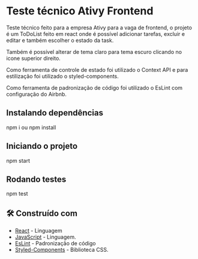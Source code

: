 # Teste técnico Ativy Frontend

Teste técnico feito para a empresa Ativy para a vaga de frontend, o projeto é um ToDoList feito em react onde é possível adicionar tarefas, excluir e editar e também escolher o estado da task.

Também é possível alterar de tema claro para tema escuro clicando no icone superior direito.

Como ferramenta de controle de estado foi utilizado o Context API e para estilização foi utilizado o styled-components.

Como ferramenta de padronização de código foi utilizado o EsLint com configuração do Airbnb.
## Instalando dependências

npm i ou npm install

## Iniciando o projeto

npm start

## Rodando testes

npm test

## 🛠️ Construído com

* [React](https://www.typescriptlang.org/) - Linguagem
* [JavaScript](javascript.com) - Linguagem.
* [EsLint](https://eslint.org/) - Padronização de código
* [Styled-Components](https://styled-components.com/) - Biblioteca CSS.